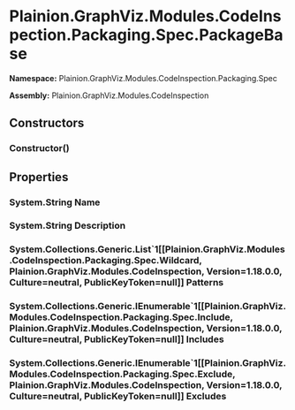 
# Plainion.GraphViz.Modules.CodeInspection.Packaging.Spec.PackageBase

**Namespace:** Plainion.GraphViz.Modules.CodeInspection.Packaging.Spec

**Assembly:** Plainion.GraphViz.Modules.CodeInspection


## Constructors

### Constructor()


## Properties

### System.String Name

### System.String Description

### System.Collections.Generic.List`1[[Plainion.GraphViz.Modules.CodeInspection.Packaging.Spec.Wildcard, Plainion.GraphViz.Modules.CodeInspection, Version=1.18.0.0, Culture=neutral, PublicKeyToken=null]] Patterns

### System.Collections.Generic.IEnumerable`1[[Plainion.GraphViz.Modules.CodeInspection.Packaging.Spec.Include, Plainion.GraphViz.Modules.CodeInspection, Version=1.18.0.0, Culture=neutral, PublicKeyToken=null]] Includes

### System.Collections.Generic.IEnumerable`1[[Plainion.GraphViz.Modules.CodeInspection.Packaging.Spec.Exclude, Plainion.GraphViz.Modules.CodeInspection, Version=1.18.0.0, Culture=neutral, PublicKeyToken=null]] Excludes
